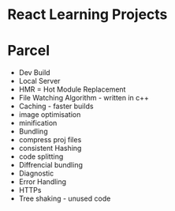 # React Learning Projects 


# Parcel
- Dev Build
- Local Server
- HMR = Hot Module Replacement
- File Watching Algorithm - written in c++
- Caching - faster builds
- image optimisation
- minification
- Bundling
- compress proj files
- consistent Hashing
- code splitting 
- Diffrencial bundling
- Diagnostic
- Error Handling
- HTTPs 
- Tree shaking - unused code
